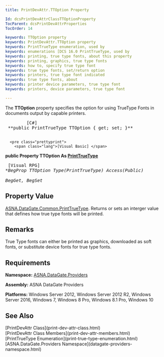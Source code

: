 ```yaml
---
title: PrintDevAttr.TTOption Property

Id: dcsPrintDevAttrClassTTOptionProperty
TocParent: dcsPrintDevAttrProperties
TocOrder: 14

keywords: TTOption property
keywords: PrintDevAttr.TTOption property
keywords: PrintTrueType enumeration, used by
keywords: enumerations [DCS 16.0 PrintTrueType, used by
keywords: printing, true type fonts, about this property
keywords: printing, graphics, true type fonts
keywords: how to, specify true type font
keywords: true type fonts, set/return option
keywords: printers, true type font indicated
keywords: true type fonts, about
keywords: printer device parameters, true type font
keywords: printers, device parameters, true type font

---
```


The **TTOption** property specifies the option for using TrueType Fonts in documents output by capable printers. 
<pre class="prettyprint">
        <span class="lang">[C#]</span>
 **public PrintTrueType TTOption { get; set; }** 
      </pre>
      <pre class="prettyprint">
        <span class="lang">[Visual Basic] </span>
 **public Property TTOption As [PrintTrueType](print-true-type-enumeration.html)** 
      </pre>
      <pre class="prettyprint">
        <span class="lang">[Visual RPG]</span>
 **BegProp TTOption Type(PrintTrueType) Access(*Public) <br />    BegGet,    BegSet** 
      </pre>

## Property Value

[ASNA.DataGate.Common.PrintTrueType](print-true-type-enumeration.html). Returns or sets an interger value that defines how true type fonts will be printed. 
## Remarks

True Type fonts can either be printed as graphics, downloaded as soft fonts, or substitute device fonts for true type fonts.
## Requirements

**Namespace:** [ ASNA.DataGate.Providers](datagate-providers-namespace.html) 

**Assembly:** ASNA DataGate Providers

**Platforms:** Windows Server 2012, Windows Server 2012 R2, Windows Server 2016, Windows 7, Windows 8 Pro, Windows 8.1 Pro, Windows 10
## See Also

<dl />
      [PrintDevAttr Class](print-dev-attr-class.html)
      <br />
      [PrintDevAttr Class Members](print-dev-attr-members.html)
      <br />
      [PrintTrueType Enumeration](print-true-type-enumeration.html)
      <br />
      [ASNA.DataGate.Providers Namespace](datagate-providers-namespace.html)

